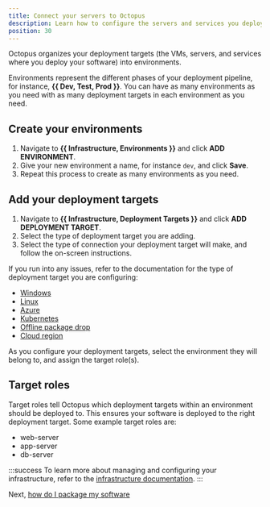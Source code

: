 ```yaml
---
title: Connect your servers to Octopus
description: Learn how to configure the servers and services you deploy software to with Octopus Deploy.
position: 30
---
```


Octopus organizes your deployment targets (the VMs, servers, and services where you deploy your software) into environments. 

Environments represent the different phases of your deployment pipeline, for instance, **{{ Dev, Test, Prod }}**. You can have as many environments as you need with as many deployment targets in each environment as you need.

## Create your environments

1. Navigate to **{{ Infrastructure, Environments }}** and click **ADD ENVIRONMENT**.
1. Give your new environment a name, for instance `dev`, and click **Save**.
1. Repeat this process to create as many environments as you need.

## Add your deployment targets

1. Navigate to **{{ Infrastructure, Deployment Targets }}** and click **ADD DEPLOYMENT TARGET**.
1. Select the type of deployment target you are adding.
1. Select the type of connection your deployment target will make, and follow the on-screen instructions.

If you run into any issues, refer to the documentation for the type of deployment target you are configuring:

- [Windows](/docs/infrastructure/deployment-targets/windows-targets/index.md)
- [Linux](/docs/infrastructure/deployment-targets/linux/index.md)
- [Azure](/docs/infrastructure/deployment-targets/azure/index.md)
- [Kubernetes](/docs/infrastructure/deployment-targets/kubernetes-target/index.md)
- [Offline package drop](/docs/infrastructure/deployment-targets/offline-package-drop.md)
- [Cloud region](/docs/infrastructure/deployment-targets/cloud-regions.md)

As you configure your deployment targets, select the environment they will belong to, and assign the target role(s).


## Target roles

Target roles tell Octopus which deployment targets within an environment should be deployed to. This ensures your software is deployed to the right deployment target. Some example target roles are: 

- web-server
- app-server
- db-server

:::success
To learn more about managing and configuring your infrastructure, refer to the [infrastructure documentation](/docs/infrastructure/index.md).
:::

Next, [how do I package my software](/docs/quickstart/how-do-i-package-my-software.md)